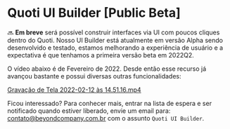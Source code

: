 # Quoti UI Builder [Public Beta]


🔜 **Em breve** será possível construir interfaces via UI com poucos cliques dentro do Quoti. Nosso UI Builder está atualmente em versão Alpha sendo desenvolvido e testado, estamos melhorando a experiência de usuário e a expectativa é que tenhamos a primeira versão beta em 2022Q2.

O vídeo abaixo é de Fevereiro de 2022. Desde então esse recurso já avançou bastante e possui diversas outras funcionalidades:

[Gravação de Tela 2022-02-12 às 14.51.16.mp4](Quoti%20UI%20Builder%20%5BPublic%20Beta%5D%20550030a7b3104892aeb6747b438d7111/Gravacao_de_Tela_2022-02-12_as_14.51.16.mp4)

Ficou interessado? Para conhecer mais, entrar na lista de espera e ser notificado quando estiver liberado, envie um email para: [contato@beyondcompany.com.br](mailto:contato@beyondcompany.com.br) com o assunto `Quoti UI Builder`.
